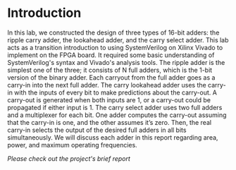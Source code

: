 # Introduction
In this lab, we constructed the design of three types of 16-bit adders: the ripple carry adder, the lookahead adder, and the carry select adder. This lab acts as a transition introduction to using SystemVerilog on Xilinx Vivado to implement on the FPGA board. It required some basic understanding of SystemVerilog's syntax and Vivado's analysis tools. The ripple adder is the simplest one of the three; it consists of N full adders, which is the 1-bit version of the binary adder. Each carryout from the full adder goes as a carry-in into the next full adder. The carry lookahead adder uses the carry-in with the inputs of every bit to make predictions about the carry-out. A carry-out is generated when both inputs are 1, or a carry-out could be propagated if either input is 1. The carry select adder uses two full adders and a multiplexer for each bit. One adder computes the carry-out assuming that the carry-in is one, and the other assumes it’s zero. Then, the real carry-in selects the output of the desired full adders in all bits simultaneously. We will discuss each adder in this report regarding area, power, and maximum operating frequencies.

*Please check out the project's brief report*
